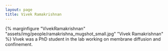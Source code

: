 ```yaml
---
layout: page
title: Vivek Ramakrishnan
---
```

{% marginfigure "VivekRamakrishnan" "assets/img/people/ramakrishna_mugshot_small.jpg" "Vivek Ramakrishnan" %}
Vivek was a PhD student in the lab working on membrane diffusion and confinement.
